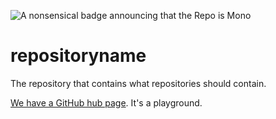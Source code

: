 ![A nonsensical badge announcing that the Repo is Mono](https://img.shields.io/badge/Repo-Mono-success)

# repositoryname

The repository that contains what repositories should contain.

[We have a GitHub hub page](https://isthisstackoverflow.github.io/repositoryname/index.html). It's a playground.
